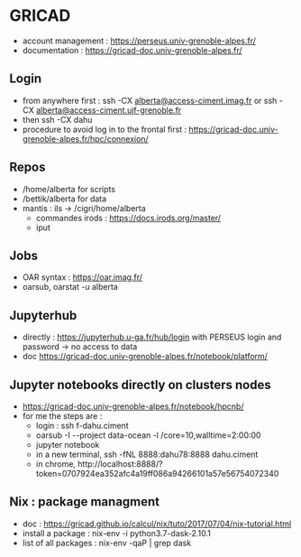 # GRICAD 

 - account management : https://perseus.univ-grenoble-alpes.fr/
 - documentation : https://gricad-doc.univ-grenoble-alpes.fr/
 
 ## Login
 
  - from anywhere first : ssh -CX alberta@access-ciment.imag.fr or ssh -CX alberta@access-ciment.ujf-grenoble.fr
  - then ssh -CX dahu
  - procedure to avoid log in to the frontal first : https://gricad-doc.univ-grenoble-alpes.fr/hpc/connexion/
  
 ## Repos
 
   - /home/alberta for scripts
   - /bettik/alberta for data
   - mantis : ils -> /cigri/home/alberta
     - commandes irods : https://docs.irods.org/master/
     - iput
     
 ## Jobs
 
   - OAR syntax : https://oar.imag.fr/
   - oarsub, oarstat -u alberta
   
 ## Jupyterhub
 
   - directly : https://jupyterhub.u-ga.fr/hub/login with PERSEUS login and password -> no access to data
   - doc https://gricad-doc.univ-grenoble-alpes.fr/notebook/platform/
   
 ## Jupyter notebooks directly on clusters nodes
 
   - https://gricad-doc.univ-grenoble-alpes.fr/notebook/hpcnb/
   - for me the steps are :
     - login : ssh f-dahu.ciment
     - oarsub -I --project data-ocean -l /core=10,walltime=2:00:00
     - jupyter notebook
     - in a new terminal, ssh -fNL 8888:dahu78:8888 dahu.ciment
     - in chrome, http://localhost:8888/?token=0707924ea352afc4a19ff086a94266101a57e56754072340
    
 ## Nix : package managment
 
   - doc : https://gricad.github.io/calcul/nix/tuto/2017/07/04/nix-tutorial.html
   - install a package : nix-env -i python3.7-dask-2.10.1
   - list of all packages : nix-env -qaP | grep dask

